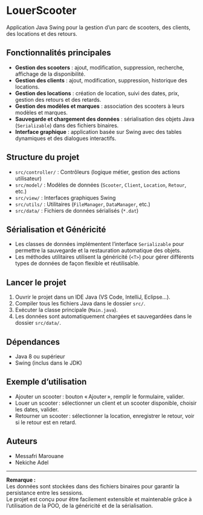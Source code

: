# LouerScooter

Application Java Swing pour la gestion d’un parc de scooters, des clients, des locations et des retours.

## Fonctionnalités principales

- **Gestion des scooters** : ajout, modification, suppression, recherche, affichage de la disponibilité.
- **Gestion des clients** : ajout, modification, suppression, historique des locations.
- **Gestion des locations** : création de location, suivi des dates, prix, gestion des retours et des retards.
- **Gestion des modèles et marques** : association des scooters à leurs modèles et marques.
- **Sauvegarde et chargement des données** : sérialisation des objets Java (`Serializable`) dans des fichiers binaires.
- **Interface graphique** : application basée sur Swing avec des tables dynamiques et des dialogues interactifs.

## Structure du projet

- `src/controller/` : Contrôleurs (logique métier, gestion des actions utilisateur)
- `src/model/` : Modèles de données (`Scooter`, `Client`, `Location`, `Retour`, etc.)
- `src/view/` : Interfaces graphiques Swing
- `src/utils/` : Utilitaires (`FileManager`, `DataManager`, etc.)
- `src/data/` : Fichiers de données sérialisés (`*.dat`)

## Sérialisation et Généricité

- Les classes de données implémentent l’interface `Serializable` pour permettre la sauvegarde et la restauration automatique des objets.
- Les méthodes utilitaires utilisent la généricité (`<T>`) pour gérer différents types de données de façon flexible et réutilisable.

## Lancer le projet

1. Ouvrir le projet dans un IDE Java (VS Code, IntelliJ, Eclipse…).
2. Compiler tous les fichiers Java dans le dossier `src/`.
3. Exécuter la classe principale (`Main.java`).
4. Les données sont automatiquement chargées et sauvegardées dans le dossier `src/data/`.

## Dépendances

- Java 8 ou supérieur
- Swing (inclus dans le JDK)

## Exemple d’utilisation

- Ajouter un scooter : bouton « Ajouter », remplir le formulaire, valider.
- Louer un scooter : sélectionner un client et un scooter disponible, choisir les dates, valider.
- Retourner un scooter : sélectionner la location, enregistrer le retour, voir si le retour est en retard.

## Auteurs

- Messafri Marouane
- Nekiche Adel

---

**Remarque :**  
Les données sont stockées dans des fichiers binaires pour garantir la persistance entre les sessions.  
Le projet est conçu pour être facilement extensible et maintenable grâce à l’utilisation de la POO, de la généricité et de la sérialisation.
